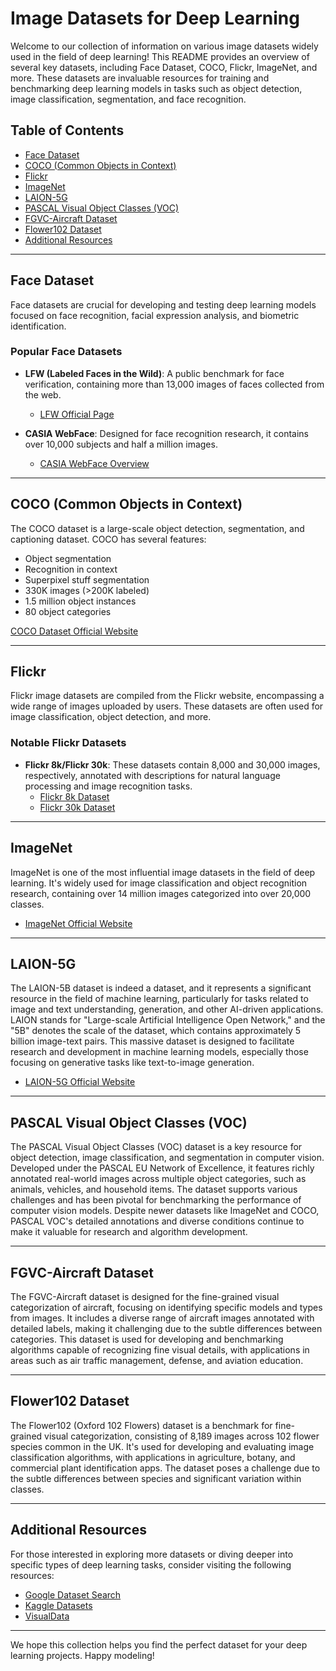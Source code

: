 # Image Datasets for Deep Learning

Welcome to our collection of information on various image datasets widely used in the field of deep learning! This README provides an overview of several key datasets, including Face Dataset, COCO, Flickr, ImageNet, and more. These datasets are invaluable resources for training and benchmarking deep learning models in tasks such as object detection, image classification, segmentation, and face recognition.

## Table of Contents

- [Face Dataset](#face-dataset)
- [COCO (Common Objects in Context)](#coco-common-objects-in-context)
- [Flickr](#flickr)
- [ImageNet](#imagenet)
- [LAION-5G](#laion-5G)
- [PASCAL Visual Object Classes (VOC)](http://host.robots.ox.ac.uk/pascal/VOC/)
- [FGVC-Aircraft Dataset](https://www.robots.ox.ac.uk/~vgg/data/fgvc-aircraft/)
- [Flower102 Dataset](https://www.robots.ox.ac.uk/~vgg/data/flowers/102/)
- [Additional Resources](#additional-resources)

---

## Face Dataset

Face datasets are crucial for developing and testing deep learning models focused on face recognition, facial expression analysis, and biometric identification.

### Popular Face Datasets

- **LFW (Labeled Faces in the Wild)**: A public benchmark for face verification, containing more than 13,000 images of faces collected from the web.
  - [LFW Official Page](http://vis-www.cs.umass.edu/lfw/)

- **CASIA WebFace**: Designed for face recognition research, it contains over 10,000 subjects and half a million images.
  - [CASIA WebFace Overview](https://arxiv.org/abs/1411.7923)

---

## COCO (Common Objects in Context)

The COCO dataset is a large-scale object detection, segmentation, and captioning dataset. COCO has several features:
- Object segmentation
- Recognition in context
- Superpixel stuff segmentation
- 330K images (>200K labeled)
- 1.5 million object instances
- 80 object categories

[COCO Dataset Official Website](https://cocodataset.org/#home)

---

## Flickr

Flickr image datasets are compiled from the Flickr website, encompassing a wide range of images uploaded by users. These datasets are often used for image classification, object detection, and more.

### Notable Flickr Datasets

- **Flickr 8k/Flickr 30k**: These datasets contain 8,000 and 30,000 images, respectively, annotated with descriptions for natural language processing and image recognition tasks.
  - [Flickr 8k Dataset](https://illinois.edu/fb/sec/1713398)
  - [Flickr 30k Dataset](http://web.engr.illinois.edu/~bplumme2/Flickr30kEntities/)

---

## ImageNet

ImageNet is one of the most influential image datasets in the field of deep learning. It's widely used for image classification and object recognition research, containing over 14 million images categorized into over 20,000 classes.

- [ImageNet Official Website](http://www.image-net.org/)

---

## LAION-5G
The LAION-5B dataset is indeed a dataset, and it represents a significant resource in the field of machine learning, particularly for tasks related to image and text understanding, generation, and other AI-driven applications. LAION stands for "Large-scale Artificial Intelligence Open Network," and the "5B" denotes the scale of the dataset, which contains approximately 5 billion image-text pairs. This massive dataset is designed to facilitate research and development in machine learning models, especially those focusing on generative tasks like text-to-image generation.
- [LAION-5G Official Website](https://laion.ai/blog/laion-5b/)

---

## PASCAL Visual Object Classes (VOC)

The PASCAL Visual Object Classes (VOC) dataset is a key resource for object detection, image classification, and segmentation in computer vision. Developed under the PASCAL EU Network of Excellence, it features richly annotated real-world images across multiple object categories, such as animals, vehicles, and household items. The dataset supports various challenges and has been pivotal for benchmarking the performance of computer vision models. Despite newer datasets like ImageNet and COCO, PASCAL VOC's detailed annotations and diverse conditions continue to make it valuable for research and algorithm development.

---

## FGVC-Aircraft Dataset

The FGVC-Aircraft dataset is designed for the fine-grained visual categorization of aircraft, focusing on identifying specific models and types from images. It includes a diverse range of aircraft images annotated with detailed labels, making it challenging due to the subtle differences between categories. This dataset is used for developing and benchmarking algorithms capable of recognizing fine visual details, with applications in areas such as air traffic management, defense, and aviation education.

---

## Flower102 Dataset

The Flower102 (Oxford 102 Flowers) dataset is a benchmark for fine-grained visual categorization, consisting of 8,189 images across 102 flower species common in the UK. It's used for developing and evaluating image classification algorithms, with applications in agriculture, botany, and commercial plant identification apps. The dataset poses a challenge due to the subtle differences between species and significant variation within classes.

---

## Additional Resources

For those interested in exploring more datasets or diving deeper into specific types of deep learning tasks, consider visiting the following resources:

- [Google Dataset Search](https://datasetsearch.research.google.com/)
- [Kaggle Datasets](https://www.kaggle.com/datasets)
- [VisualData](https://www.visualdata.io/)

---

We hope this collection helps you find the perfect dataset for your deep learning projects. Happy modeling!

